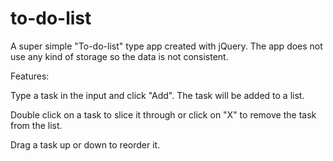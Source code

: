 # to-do-list
 A super simple "To-do-list" type app created with jQuery. The app does not use any kind of storage so the data is not consistent.
 
Features:

Type a task in the input and click "Add". The task will be added to a list.

Double click on a task to slice it through or click on "X" to remove the task from the list.

Drag a task up or down to reorder it.
